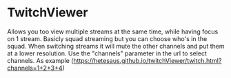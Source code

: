 # TwitchViewer
Allows you too view multiple streams at the same time, while having focus on 1 stream. Basicly squad streaming but you can choose who's in the squad. When switching streams it will mute the other channels and put them at a lower resolution. Use the "channels" parameter in the url to select channels. As example (https://hetesaus.github.io/twitchViewer/twitch.html?channels=1+2+3+4)

